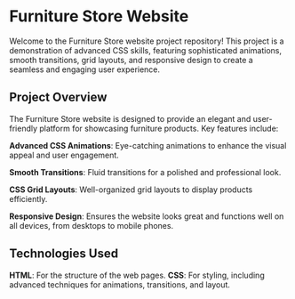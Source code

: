 

# Furniture Store Website
Welcome to the Furniture Store website project repository! This project is a demonstration of advanced CSS skills,
featuring sophisticated animations, smooth transitions, grid layouts, and responsive design to create a seamless and engaging user experience.

## Project Overview
The Furniture Store website is designed to provide an elegant and user-friendly platform for showcasing furniture products. Key features include:

**Advanced CSS Animations**: Eye-catching animations to enhance the visual appeal and user engagement.

**Smooth Transitions**: Fluid transitions for a polished and professional look.

**CSS Grid Layouts**: Well-organized grid layouts to display products efficiently.

**Responsive Design**: Ensures the website looks great and functions well on all devices, from desktops to mobile phones.

## Technologies Used
**HTML**: For the structure of the web pages.
**CSS**: For styling, including advanced techniques for animations, transitions, and layout.
